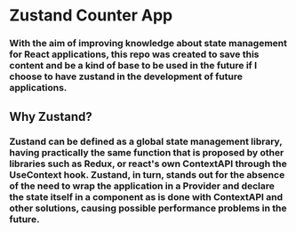 # Zustand Counter App

### With the aim of improving knowledge about state management for React applications, this repo was created to save this content and be a kind of base to be used in the future if I choose to have zustand in the development of future applications.

## Why Zustand? 

### Zustand can be defined as a global state management library, having practically the same function that is proposed by other libraries such as Redux, or react's own ContextAPI through the UseContext hook. Zustand, in turn, stands out for the absence of the need to wrap the application in a Provider and declare the state itself in a component as is done with ContextAPI and other solutions, causing possible performance problems in the future.
